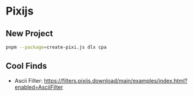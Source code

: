 # Pixijs

## New Project

```bash
pnpm --package=create-pixi.js dlx cpa
```

## Cool Finds

- Ascii Filter: https://filters.pixijs.download/main/examples/index.html?enabled=AsciiFilter
